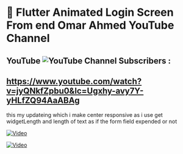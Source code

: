 # :art:   Flutter Animated Login Screen From end Omar Ahmed YouTube Channel

## YouTube ![YouTube Channel Subscribers](https://img.shields.io/youtube/channel/subscribers/UCYiZceCCbaRLP27U5RXRHog?label=Omar%20Ahmed&style=social) : 

## https://www.youtube.com/watch?v=jyQNkfZpbu0&lc=Ugxhy-avy7Y-yHLfZQ94AaABAg

this my updateing which i make center responsive 
as i use get widgetLength and length of text 
as if the form field expended or not

[![Video](http://img.youtube.com/vi/YOUR_VIDEO_ID/0.jpg)]([http://www.youtube.com/watch?v=YOUR_VIDEO_ID](https://youtu.be/Y5Dsi5o50rM)https://youtu.be/Y5Dsi5o50rM)

[![Video](http://img.youtube.com/vi/YOUR_VIDEO_ID/0.jpg)](https://youtu.be/Y5Dsi5o50rM)
